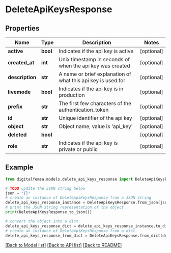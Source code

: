 # DeleteApiKeysResponse


## Properties

Name | Type | Description | Notes
------------ | ------------- | ------------- | -------------
**active** | **bool** | Indicates if the api key is active | [optional] 
**created_at** | **int** | Unix timestamp in seconds of when the api key was created | [optional] 
**description** | **str** | A name or brief explanation of what this api key is used for | [optional] 
**livemode** | **bool** | Indicates if the api key is in production | [optional] 
**prefix** | **str** | The first few characters of the authentication_token | [optional] 
**id** | **str** | Unique identifier of the api key | [optional] 
**object** | **str** | Object name, value is &#39;api_key&#39; | [optional] 
**deleted** | **bool** |  | [optional] 
**role** | **str** | Indicates if the api key is private or public | [optional] 

## Example

```python
from digitalfemsa.models.delete_api_keys_response import DeleteApiKeysResponse

# TODO update the JSON string below
json = "{}"
# create an instance of DeleteApiKeysResponse from a JSON string
delete_api_keys_response_instance = DeleteApiKeysResponse.from_json(json)
# print the JSON string representation of the object
print(DeleteApiKeysResponse.to_json())

# convert the object into a dict
delete_api_keys_response_dict = delete_api_keys_response_instance.to_dict()
# create an instance of DeleteApiKeysResponse from a dict
delete_api_keys_response_from_dict = DeleteApiKeysResponse.from_dict(delete_api_keys_response_dict)
```
[[Back to Model list]](../README.md#documentation-for-models) [[Back to API list]](../README.md#documentation-for-api-endpoints) [[Back to README]](../README.md)


